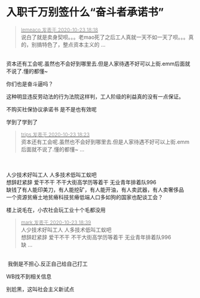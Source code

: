 # 入职千万别签什么“奋斗者承诺书”


<div class="quote"><blockquote><font size="2"><a href="https://www.hostloc.com/forum.php?mod=redirect&amp;goto=findpost&amp;pid=9342395&amp;ptid=757700" target="_blank"><font color="#999999">lemeaco 发表于 2020-10-23 18:18</font></a></font><br />
说白了就是卖身契呗。。。老mao死了之后工人真就一天不如一天了呗。。。真的，别搞特色了，整点资本主义的 ...</blockquote></div><br />
资本还有工会呢.虽然也不会好到哪里去.但是人家待遇不好可以上街.emm后面就不说了.懂的都懂~

你们也是奋斗逼吗？

这种明显违反劳动法的行为法院这样判，工人阶级的利益真的没有一点保证。

不购买社保协议承诺书 是不是也有效呢

<img src="static/image/smiley/default/lol.gif" smilieid="12" border="0" alt="" />学到了学到了

<div class="quote"><blockquote><font size="2"><a href="https://www.hostloc.com/forum.php?mod=redirect&amp;goto=findpost&amp;pid=9342426&amp;ptid=757700" target="_blank"><font color="#999999">trips 发表于 2020-10-23 18:23</font></a></font><br />
资本还有工会呢.虽然也不会好到哪里去.但是人家待遇不好可以上街.emm后面就不说了.懂的都懂~ ...</blockquote></div><br />
<br />
人少技术好叫工人 人多技术低叫工蚁吧<br />
想辞赶紧辞 爱干不干 不干大街高学历等着干 无业青年排着队996<br />
缺钱了有人能印美刀，有人能挖矿，有人能开油，有人卖武器，有人卖奢侈品<br />
一个资源贫瘠土地贫瘠科技贫瘠低端人口多如狗的国家也配谈工会？<br />


楼上说毛在，小农社会玩工业十个毛都没用

<div class="quote"><blockquote><font size="2"><a href="https://www.hostloc.com/forum.php?mod=redirect&amp;goto=findpost&amp;pid=9342485&amp;ptid=757700" target="_blank"><font color="#999999">mark 发表于 2020-10-23 18:39</font></a></font><br />
人少技术好叫工人 人多技术低叫工蚁吧<br />
想辞赶紧辞 爱干不干 不干大街高学历等着干 无业青年排着队996<br />
缺 ...</blockquote></div><br />
<img src="static/image/smiley/default/lol.gif" smilieid="12" border="0" alt="" /> 我倒是不担心.反正自己给自己打工

WB找不到相关信息

别尬黑，这叫社会主义新试点<img src="static/image/smiley/default/lol.gif" smilieid="12" border="0" alt="" />

